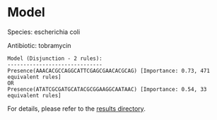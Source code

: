 
# Model

Species: escherichia coli

Antibiotic: tobramycin

```
Model (Disjunction - 2 rules):
------------------------------
Presence(AAACACGCCAGGCATTCGAGCGAACACGCAG) [Importance: 0.73, 471 equivalent rules]
OR
Presence(ATATCGCGATGCATACGCGGAAGGCAATAAC) [Importance: 0.54, 33 equivalent rules]

```

For details, please refer to the [results directory](../../../../../results/scm_b/escherichia+coli/tobramycin/repeat_6/).

